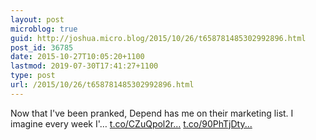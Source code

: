 ```yaml
---
layout: post
microblog: true
guid: http://joshua.micro.blog/2015/10/26/t658781485302992896.html
post_id: 36785
date: 2015-10-27T10:05:20+1100
lastmod: 2019-07-30T17:41:27+1100
type: post
url: /2015/10/26/t658781485302992896.html
---
```

Now that I've been pranked, Depend has me on their marketing list. I imagine every week I'… [t.co/CZuQpol2r...](https://t.co/CZuQpol2rC) [t.co/90PhTjDty...](https://t.co/90PhTjDty5)
